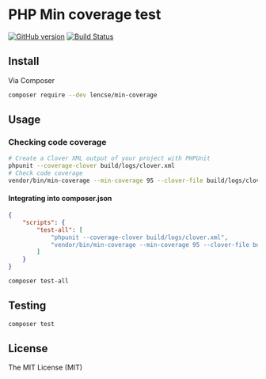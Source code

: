 # PHP Min coverage test

[![GitHub version](https://badge.fury.io/gh/lencse%2Fphp-min-coverage.svg)](https://badge.fury.io/gh/lencse%2Fphp-min-coverage)
[![Build Status](https://travis-ci.org/lencse/php-min-coverage.svg?branch=master)](https://travis-ci.org/lencse/min-coverage)

## Install

Via Composer

````bash
composer require --dev lencse/min-coverage
````

## Usage

### Checking code coverage

````bash
# Create a Clover XML output of your project with PHPUnit
phpunit --coverage-clover build/logs/clover.xml
# Check code coverage
vendor/bin/min-coverage --min-coverage 95 --clover-file build/logs/clover.xml
````

#### Integrating into composer.json

````json
{
    "scripts": {
        "test-all": [
            "phpunit --coverage-clover build/logs/clover.xml",
            "vendor/bin/min-coverage --min-coverage 95 --clover-file build/logs/clover.xml"
        ]
    }
}
````

````bash
composer test-all
````

## Testing

``` bash
composer test
```


## License

The MIT License (MIT)
